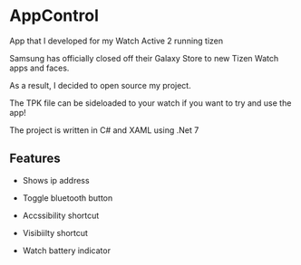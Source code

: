 # AppControl
App that I developed for my Watch Active 2 running tizen

Samsung has officially closed off their Galaxy Store to new Tizen Watch apps and faces.

As a result, I decided to open source my project.

The TPK file can be sideloaded to your watch if you want to try and use the app!

The project is written in C# and XAML using .Net 7 

## Features

* Shows ip address 

* Toggle bluetooth button

* Accssibility shortcut

* Visibiilty shortcut

* Watch battery indicator

